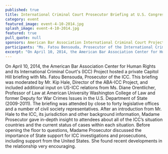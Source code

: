```yaml
---
published: true
title: International Criminal Court Prosecutor Briefing at U.S. Congress
category: event
featured_image: event-4-10-2014.jpg
splash_image: event-4-10-2014.jpg
featured: true
pull_quote: null
sponsors: American Bar Association International Criminal Court Project; Washington Working Group on the International Criminal Court
participants: "Ms. Fatou Bensouda, Prosecutor of the International Criminal Court; Prof. Diane Orentlicher, Professor of Law at American University Washington College of Law and former Deputy for War Crimes Issues in the U.S. Department of State; Moderator Mr. Kip Hale, Senior Counsel at the ABA Center for Human Rights and Director of the ABA International Criminal Court Project"
excerpt: "On April 10, 2014, the American Bar Association Center for Human Rights and its International Criminal Court (ICC) Project hosted a private Capitol Hill briefing with Madame Prosecutor Fatou Bensouda (The Gambia), the Prosecutor of the ICC."
---
```

On April 10, 2014, the American Bar Association Center for Human Rights and its International Criminal Court's (ICC) Project hosted a private Capitol Hill briefing with Ms. Fatou Bensouda, Prosecutor of the ICC. This briefing was moderated by Mr. Kip Hale, Director of the ABA-ICC Project, and included additional input on US-ICC relations from Ms. Diane Orentlicher, Professor of Law at American University Washington College of Law and former Deputy for War Crimes Issues in the U.S. Department of State (2009-2011). The briefing was attended by close to forty legislative offices and a number of civil society representatives. After an introduction from Mr. Hale to the ICC, its jurisdiction and other background information, Madame Prosecutor gave in-depth insight to attendees about all of the ICC’s situation countries and the current status of cases within each situation. Before opening the floor to questions, Madame Prosecutor discussed the importance of State support for ICC investigations and prosecutions, including support from the United States. She found recent developments in the relationship very encouraging.
